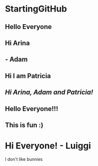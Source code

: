 # StartingGitHub
## Hello Everyone
## Hi Arina 
## - Adam
## Hi I am Patricia 
## *Hi Arina, Adam and Patricia!* 
## Hello Everyone!!! 
## This is fun :)
# Hi Everyone! - Luiggi

I don't like bunnies
